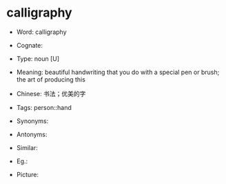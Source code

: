# calligraphy

- Word: calligraphy
- Cognate: 

- Type: noun [U]
- Meaning: beautiful handwriting that you do with a special pen or brush; the art of producing this
- Chinese: 书法；优美的字
- Tags: person::hand
- Synonyms: 
- Antonyms: 
- Similar: 
- Eg.: 
- Picture: 

